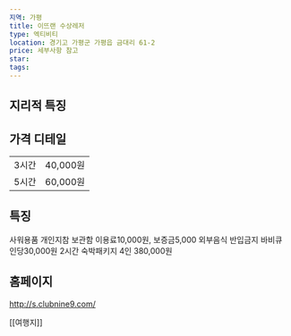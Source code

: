 ```yaml
---
지역: 가평
title: 이뜨랜 수상레저
type: 엑티비티
location: 경기고 가평군 가평읍 금대리 61-2
price: 세부사항 참고
star: 
tags:
---
```

## 지리적 특징


## 가격 디테일
|   |   |
|---|---|
|3시간|40,000원|
|5시간|60,000원|

## 특징 
사워용품 개인지참
보관함 이용료10,000원, 보증금5,000
외부음식 반입금지
바비큐 인당30,000원 2시간
숙박패키지 4인 380,000원

## 홈페이지
http://s.clubnine9.com/

[[여행지]]